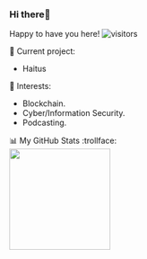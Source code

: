### Hi there👋

Happy to have you here! ![visitors](https://visitor-badge.glitch.me/badge?page_id=page.id) <br>

🔭 Current project: 
- Haitus


🌱 Interests:
- Blockchain.
- Cyber/Information Security.
- Podcasting.

<!-- 💬 Reach me by email -->

<!--📫 Visit my website: _Temporarily Offline_ <br>-->


:bar_chart: My GitHub Stats :trollface:<br>
<img height="180em" src="https://github-readme-stats.vercel.app/api?username=ikigeng&show_icons=true&hide_border=true&&count_private=true&include_all_commits=true" />
<!--<br>[![Top Langs](https://github-readme-stats.vercel.app/api/top-langs/?username=ikigeng&layout=compact)](https://github.com/anuraghazra/github-readme-stats)
-->



<!--
Here are some ideas to get you started:

- 🔭 I’m currently working on ...
- 🌱 I’m currently learning ...
- 👯 I’m looking to collaborate on ...
- 🤔 I’m looking for help with ...
- 💬 Ask me about ...
- 📫 How to reach me: ...
-->
